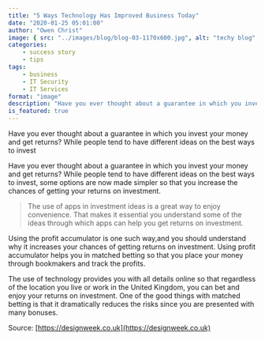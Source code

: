 ```yaml
---
title: "5 Ways Technology Has Improved Business Today"
date: "2020-01-25 05:01:00"
author: "Owen Christ"
image: { src: "../images/blog/blog-03-1170x600.jpg", alt: "techy blog" }
categories:
    - success story
    - tips
tags:
    - business
    - IT Security
    - IT Services
format: "image"
description: "Have you ever thought about a guarantee in which you invest your money and get returns? While people tend to have different ideas on the best ways "
is_featured: true
---
```


Have you ever thought about a guarantee in which you invest your money and get returns? While people tend to have different ideas on the best ways to invest

<!-- endexcerpt -->

Have you ever thought about a guarantee in which you invest your money and get returns? While people tend to have different ideas on the best ways to invest, some options are now made simpler so that you increase the chances of getting your returns on investment.

> The use of apps in investment ideas is a great way to enjoy convenience. That makes it essential you understand some of the ideas through which apps can help you get returns on investment.

Using the profit accumulator is one such way,and you should understand why it increases your chances of getting returns on investment. Using profit accumulator helps you in matched betting so that you place your money through bookmakers and track the profits.

The use of technology provides you with all details online so that regardless of the location you live or work in the United Kingdom, you can bet and enjoy your returns on investment.
One of the good things with matched betting is that it dramatically reduces the risks since you are presented with many bonuses.

Source: [https://designweek.co.uk](https://designweek.co.uk)
